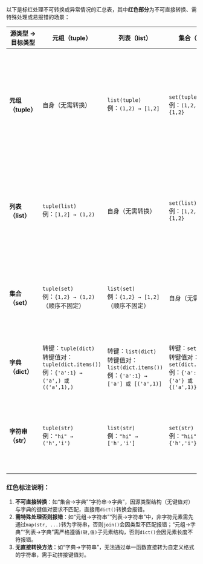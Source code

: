 以下是标红处理不可转换或异常情况的汇总表，其中**红色部分**为不可直接转换、需特殊处理或易报错的场景：


| 源类型 → 目标类型 | 元组（tuple）                          | 列表（list）                            | 集合（set）                            | 字典（dict）                              | 字符串（str）                              |
|-------------------|---------------------------------------|----------------------------------------|---------------------------------------|------------------------------------------|-------------------------------------------|
| **元组（tuple）** | 自身（无需转换）                       | `list(tuple)`<br>例：`(1,2) → [1,2]`    | `set(tuple)`<br>例：`(1,2,2) → {1,2}` | 需元组元素为`(键,值)`子元组：`dict(tuple)`<br>**<span style="color:red;">若结构不符（如单元素子元组）会报错</span>**<br>例：`(("a",1),) → {'a':1}`（正确）；`((1,),) → 报错`（错误） | 元素为字符：`''.join(tuple)`<br>其他类型：`''.join(map(str, tuple))`<br>**<span style="color:red;">非字符元素不转str直接拼接会报错</span>**<br>例：`(1,2) → '12'`（正确）；`(1,2) → ''.join(...)` 漏转str会报错 |
| **列表（list）**  | `tuple(list)`<br>例：`[1,2] → (1,2)`  | 自身（无需转换）                       | `set(list)`<br>例：`[1,2,2] → {1,2}` | 需列表元素为`[键,值]`子列表：`dict(list)`<br>**<span style="color:red;">若结构不符（如单元素子列表）会报错</span>**<br>例：`[["a",1]] → {'a':1}`（正确）；`[[1]] → 报错`（错误） | 元素为字符：`''.join(list)`<br>其他类型：`''.join(map(str, list))`<br>**<span style="color:red;">非字符元素不转str直接拼接会报错</span>**<br>例：`[1,2] → '12'`（正确）；`[1,2] → ''.join(...)` 漏转str会报错 |
| **集合（set）**   | `tuple(set)`<br>例：`{1,2} → (1,2)`（顺序不固定） | `list(set)`<br>例：`{1,2} → [1,2]`（顺序不固定） | 自身（无需转换）                       | **<span style="color:red;">通常不可直接转换</span>**（集合元素为单个值，无键值对结构，直接转`dict(set)`会报错） | 元素为字符：`''.join(set)`（顺序不固定）<br>其他类型：`''.join(map(str, set))`（顺序不固定）<br>**<span style="color:red;">非字符元素不转str直接拼接会报错</span>** |
| **字典（dict）**  | 转键：`tuple(dict)`<br>转键值对：`tuple(dict.items())`<br>例：`{'a':1} → ('a',) 或 (('a',1),)` | 转键：`list(dict)`<br>转键值对：`list(dict.items())`<br>例：`{'a':1} → ['a'] 或 [('a',1)]` | 转键：`set(dict)`<br>转键值对：`set(dict.items())`<br>例：`{'a':1} → {'a'} 或 {('a',1)}` | 自身（无需转换）                       | **<span style="color:red;">无直接转换方法</span>**（需手动拼接格式，如`','.join([f"{k}:{v}" for k,v in dict.items()])`，直接转`str(dict)`会保留字典格式符） |
| **字符串（str）** | `tuple(str)`<br>例：`"hi" → ('h','i')` | `list(str)`<br>例：`"hi" → ['h','i']`  | `set(str)`<br>例：`"hii" → {'h','i'}` | **<span style="color:red;">通常不可直接转换</span>**（需先按格式分割，如`"a:1,b:2"`需先`split`再处理，直接转`dict(str)`会报错） | 自身（无需转换）                       |


### 红色标注说明：
1. **不可直接转换**：如“集合→字典”“字符串→字典”，因源类型结构（无键值对）与字典的键值对要求不匹配，直接用`dict()`转换会报错。  
2. **需特殊处理否则报错**：如“元组→字符串”“列表→字符串”中，非字符元素需先通过`map(str, ...)`转为字符串，否则`join()`会因类型不匹配报错；“元组→字典”“列表→字典”需严格遵循`(键,值)`子元素结构，否则`dict()`会因元素长度不符报错。  
3. **无直接转换方法**：如“字典→字符串”，无法通过单一函数直接转为自定义格式的字符串，需手动拼接键值对。